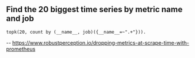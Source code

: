 ## Find the 20 biggest time series by metric name and job

```
topk(20, count by (__name__, job)({__name__=~".+"})).
```

-- https://www.robustperception.io/dropping-metrics-at-scrape-time-with-prometheus
